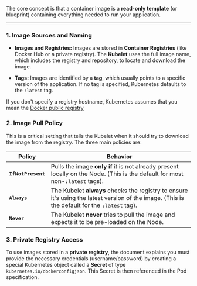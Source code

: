The core concept is that a container image is a **read-only template** (or blueprint) containing everything needed to run your application.

---

### 1. Image Sources and Naming

- **Images and Registries:** Images are stored in **Container Registries** (like Docker Hub or a private registry). The **Kubelet** uses the full image name, which includes the registry and repository, to locate and download the image.
    
- **Tags:** Images are identified by a **tag**, which usually points to a specific version of the application. If no tag is specified, Kubernetes defaults to the `:latest` tag.
    
If you don't specify a registry hostname, Kubernetes assumes that you mean the [Docker public registry](https://hub.docker.com/)
### 2. Image Pull Policy

This is a critical setting that tells the Kubelet when it should try to download the image from the registry. The three main policies are:

|Policy|Behavior|
|---|---|
|**`IfNotPresent`**|Pulls the image **only if** it is not already present locally on the Node. (This is the default for most non-`:latest` tags).|
|**`Always`**|The Kubelet **always** checks the registry to ensure it's using the latest version of the image. (This is the default for the `:latest` tag).|
|**`Never`**|The Kubelet **never** tries to pull the image and expects it to be pre-loaded on the Node.|

### 3. Private Registry Access

To use images stored in a **private registry**, the document explains you must provide the necessary credentials (username/password) by creating a special Kubernetes object called a **Secret** of type `kubernetes.io/dockerconfigjson`. This Secret is then referenced in the Pod specification.